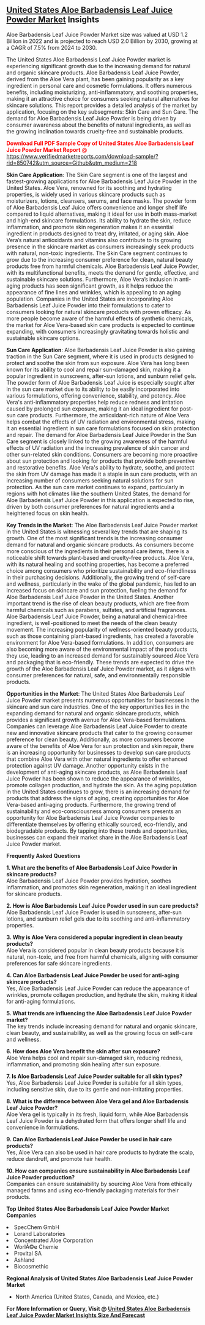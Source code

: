 <h2><a href="https://www.verifiedmarketreports.com/download-sample/?rid=850742&amp;utm_source=Github&amp;utm_medium=218" target="_blank">United States Aloe Barbadensis Leaf Juice Powder Market</a> Insights</h2><p>Aloe Barbadensis Leaf Juice Powder Market size was valued at USD 1.2 Billion in 2022 and is projected to reach USD 2.0 Billion by 2030, growing at a CAGR of 7.5% from 2024 to 2030.</p><p><p>The United States Aloe Barbadensis Leaf Juice Powder market is experiencing significant growth due to the increasing demand for natural and organic skincare products. Aloe Barbadensis Leaf Juice Powder, derived from the Aloe Vera plant, has been gaining popularity as a key ingredient in personal care and cosmetic formulations. It offers numerous benefits, including moisturizing, anti-inflammatory, and soothing properties, making it an attractive choice for consumers seeking natural alternatives for skincare solutions. This report provides a detailed analysis of the market by application, focusing on the key subsegments: Skin Care and Sun Care. The demand for Aloe Barbadensis Leaf Juice Powder is being driven by consumer awareness about the benefits of natural ingredients, as well as the growing inclination towards cruelty-free and sustainable products. <p><span class=""><span style="color: #ff0000;"><strong>Download Full PDF Sample Copy of United States Aloe Barbadensis Leaf Juice Powder Market Report</strong> @ </span><a href="https://www.verifiedmarketreports.com/download-sample/?rid=850742&amp;utm_source=Github&amp;utm_medium=218" target="_blank">https://www.verifiedmarketreports.com/download-sample/?rid=850742&amp;utm_source=Github&amp;utm_medium=218</a></span></p></p> <p><strong>Skin Care Application</strong>: The Skin Care segment is one of the largest and fastest-growing applications for Aloe Barbadensis Leaf Juice Powder in the United States. Aloe Vera, renowned for its soothing and hydrating properties, is widely used in various skincare products such as moisturizers, lotions, cleansers, serums, and face masks. The powder form of Aloe Barbadensis Leaf Juice offers convenience and longer shelf life compared to liquid alternatives, making it ideal for use in both mass-market and high-end skincare formulations. Its ability to hydrate the skin, reduce inflammation, and promote skin regeneration makes it an essential ingredient in products designed to treat dry, irritated, or aging skin. Aloe Vera’s natural antioxidants and vitamins also contribute to its growing presence in the skincare market as consumers increasingly seek products with natural, non-toxic ingredients. The Skin Care segment continues to grow due to the increasing consumer preference for clean, natural beauty products free from harmful chemicals. Aloe Barbadensis Leaf Juice Powder, with its multifunctional benefits, meets the demand for gentle, effective, and sustainable skincare solutions. Furthermore, Aloe Vera’s inclusion in anti-aging products has seen significant growth, as it helps reduce the appearance of fine lines and wrinkles, which is appealing to an aging population. Companies in the United States are incorporating Aloe Barbadensis Leaf Juice Powder into their formulations to cater to consumers looking for natural skincare products with proven efficacy. As more people become aware of the harmful effects of synthetic chemicals, the market for Aloe Vera-based skin care products is expected to continue expanding, with consumers increasingly gravitating towards holistic and sustainable skincare options. <p><strong>Sun Care Application</strong>: Aloe Barbadensis Leaf Juice Powder is also gaining traction in the Sun Care segment, where it is used in products designed to protect and soothe the skin from sun exposure. Aloe Vera has long been known for its ability to cool and repair sun-damaged skin, making it a popular ingredient in sunscreens, after-sun lotions, and sunburn relief gels. The powder form of Aloe Barbadensis Leaf Juice is especially sought after in the sun care market due to its ability to be easily incorporated into various formulations, offering convenience, stability, and potency. Aloe Vera's anti-inflammatory properties help reduce redness and irritation caused by prolonged sun exposure, making it an ideal ingredient for post-sun care products. Furthermore, the antioxidant-rich nature of Aloe Vera helps combat the effects of UV radiation and environmental stress, making it an essential ingredient in sun care formulations focused on skin protection and repair. The demand for Aloe Barbadensis Leaf Juice Powder in the Sun Care segment is closely linked to the growing awareness of the harmful effects of UV radiation and the increasing prevalence of skin cancer and other sun-related skin conditions. Consumers are becoming more proactive about sun protection and looking for products that provide both preventive and restorative benefits. Aloe Vera's ability to hydrate, soothe, and protect the skin from UV damage has made it a staple in sun care products, with an increasing number of consumers seeking natural solutions for sun protection. As the sun care market continues to expand, particularly in regions with hot climates like the southern United States, the demand for Aloe Barbadensis Leaf Juice Powder in this application is expected to rise, driven by both consumer preferences for natural ingredients and a heightened focus on skin health. <p><strong>Key Trends in the Market</strong>: The Aloe Barbadensis Leaf Juice Powder market in the United States is witnessing several key trends that are shaping its growth. One of the most significant trends is the increasing consumer demand for natural and organic skincare products. As consumers become more conscious of the ingredients in their personal care items, there is a noticeable shift towards plant-based and cruelty-free products. Aloe Vera, with its natural healing and soothing properties, has become a preferred choice among consumers who prioritize sustainability and eco-friendliness in their purchasing decisions. Additionally, the growing trend of self-care and wellness, particularly in the wake of the global pandemic, has led to an increased focus on skincare and sun protection, fueling the demand for Aloe Barbadensis Leaf Juice Powder in the United States. Another important trend is the rise of clean beauty products, which are free from harmful chemicals such as parabens, sulfates, and artificial fragrances. Aloe Barbadensis Leaf Juice Powder, being a natural and chemical-free ingredient, is well-positioned to meet the needs of the clean beauty movement. The increasing popularity of wellness-oriented beauty products, such as those containing plant-based ingredients, has created a favorable environment for Aloe Vera-based formulations. In addition, consumers are also becoming more aware of the environmental impact of the products they use, leading to an increased demand for sustainably sourced Aloe Vera and packaging that is eco-friendly. These trends are expected to drive the growth of the Aloe Barbadensis Leaf Juice Powder market, as it aligns with consumer preferences for natural, safe, and environmentally responsible products. <p><strong>Opportunities in the Market</strong>: The United States Aloe Barbadensis Leaf Juice Powder market presents numerous opportunities for businesses in the skincare and sun care industries. One of the key opportunities lies in the expanding demand for natural and organic skincare products, which provides a significant growth avenue for Aloe Vera-based formulations. Companies can leverage Aloe Barbadensis Leaf Juice Powder to create new and innovative skincare products that cater to the growing consumer preference for clean beauty. Additionally, as more consumers become aware of the benefits of Aloe Vera for sun protection and skin repair, there is an increasing opportunity for businesses to develop sun care products that combine Aloe Vera with other natural ingredients to offer enhanced protection against UV damage. Another opportunity exists in the development of anti-aging skincare products, as Aloe Barbadensis Leaf Juice Powder has been shown to reduce the appearance of wrinkles, promote collagen production, and hydrate the skin. As the aging population in the United States continues to grow, there is an increasing demand for products that address the signs of aging, creating opportunities for Aloe Vera-based anti-aging products. Furthermore, the growing trend of sustainability and eco-consciousness among consumers presents an opportunity for Aloe Barbadensis Leaf Juice Powder companies to differentiate themselves by offering ethically sourced, eco-friendly, and biodegradable products. By tapping into these trends and opportunities, businesses can expand their market share in the Aloe Barbadensis Leaf Juice Powder market. <p><strong>Frequently Asked Questions</strong></p> <p><strong>1. What are the benefits of Aloe Barbadensis Leaf Juice Powder in skincare products?</strong><br>Aloe Barbadensis Leaf Juice Powder provides hydration, soothes inflammation, and promotes skin regeneration, making it an ideal ingredient for skincare products.</p> <p><strong>2. How is Aloe Barbadensis Leaf Juice Powder used in sun care products?</strong><br>Aloe Barbadensis Leaf Juice Powder is used in sunscreens, after-sun lotions, and sunburn relief gels due to its soothing and anti-inflammatory properties.</p> <p><strong>3. Why is Aloe Vera considered a popular ingredient in clean beauty products?</strong><br>Aloe Vera is considered popular in clean beauty products because it is natural, non-toxic, and free from harmful chemicals, aligning with consumer preferences for safe skincare ingredients.</p> <p><strong>4. Can Aloe Barbadensis Leaf Juice Powder be used for anti-aging skincare products?</strong><br>Yes, Aloe Barbadensis Leaf Juice Powder can reduce the appearance of wrinkles, promote collagen production, and hydrate the skin, making it ideal for anti-aging formulations.</p> <p><strong>5. What trends are influencing the Aloe Barbadensis Leaf Juice Powder market?</strong><br>The key trends include increasing demand for natural and organic skincare, clean beauty, and sustainability, as well as the growing focus on self-care and wellness.</p> <p><strong>6. How does Aloe Vera benefit the skin after sun exposure?</strong><br>Aloe Vera helps cool and repair sun-damaged skin, reducing redness, inflammation, and promoting skin healing after sun exposure.</p> <p><strong>7. Is Aloe Barbadensis Leaf Juice Powder suitable for all skin types?</strong><br>Yes, Aloe Barbadensis Leaf Juice Powder is suitable for all skin types, including sensitive skin, due to its gentle and non-irritating properties.</p> <p><strong>8. What is the difference between Aloe Vera gel and Aloe Barbadensis Leaf Juice Powder?</strong><br>Aloe Vera gel is typically in its fresh, liquid form, while Aloe Barbadensis Leaf Juice Powder is a dehydrated form that offers longer shelf life and convenience in formulations.</p> <p><strong>9. Can Aloe Barbadensis Leaf Juice Powder be used in hair care products?</strong><br>Yes, Aloe Vera can also be used in hair care products to hydrate the scalp, reduce dandruff, and promote hair health.</p> <p><strong>10. How can companies ensure sustainability in Aloe Barbadensis Leaf Juice Powder production?</strong><br>Companies can ensure sustainability by sourcing Aloe Vera from ethically managed farms and using eco-friendly packaging materials for their products.</p> </p><p><strong>Top United States Aloe Barbadensis Leaf Juice Powder Market Companies</strong></p><div data-test-id=""><p><li>SpecChem GmbH</li><li> Lorand Laboratories</li><li> Concentrated Aloe Corporation</li><li> WorlÃ©e Chemie</li><li> Provital SA</li><li> Ashland</li><li> Biocosmethic</li></p><div><strong>Regional Analysis of&nbsp;United States Aloe Barbadensis Leaf Juice Powder Market</strong></div><ul><li dir="ltr"><p dir="ltr">North America&nbsp;(United States, Canada, and Mexico, etc.)</p></li></ul><p><strong>For More Information or Query, Visit @&nbsp;</strong><strong><a href="https://www.verifiedmarketreports.com/product/aloe-barbadensis-leaf-juice-powder-market/?utm_source=Github&amp;utm_medium=218" target="_blank">United States Aloe Barbadensis Leaf Juice Powder Market Insights Size And Forecast</a></strong></p></div>
